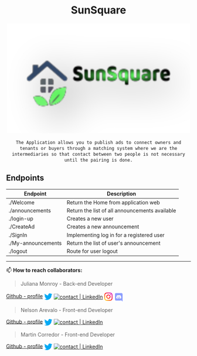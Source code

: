 <div align="center">

# **SunSquare**


<img src="img/logo.jpg" width="500" height="300"/>


```
The Application allows you to publish ads to connect owners and tenants or buyers through a matching system where we are the intermediaries so that contact between two people is not necessary until the pairing is done.
```

<div align="left">

## **Endpoints**

Endpoint | Description
------------ | -------------
./Welcome | Return the Home from application web
./announcements | Return the list of all announcements available
./login-up | Creates a new user
./CreateAd | Creates a new announcement
./SignIn | Implementing log in for a registered user
./My-announcements | Return the list of user's announcement
./logout | Route for user logout

------

📫 **How to reach collaborators:**

> Juliana Monroy - Back-end Developer

[Github - profile](https://github.com/julianamonr03)
[<img align="center" alt="contact | Twitter" width="22px" src="https://github.com/deut-erium/deut-erium/blob/master/assets/twitter.svg" />](https://twitter.com/julianamonroy03)
[<img align="center" alt="contact | LinkedIn" width="22px" src="https://cdn.jsdelivr.net/npm/simple-icons@v3/icons/linkedin.svg" />](https://www.linkedin.com/in/juliana-monroy-perez)
[<img align="center" alt="contact | Instagram" width="22px" src="https://github.com/hargun79/hargun79/blob/master/Assets/Instagram.svg" />](https://www.instagram.com/julianamonr03/)
[<img align="center" alt="contact | Instagram" width="27px" src="https://github.com/deut-erium/deut-erium/blob/master/assets/discord.svg" />](https://discord.com/users/deuterium#0883)


> Nelson Arevalo - Front-end Developer

[Github - profile](https://github.com/NelsonarevaloF)
[<img align="center" alt="contact | Twitter" width="22px" src="https://github.com/deut-erium/deut-erium/blob/master/assets/twitter.svg" />](https://twitter.com/Near_Fuentes)
[<img align="center" alt="contact | LinkedIn" width="22px" src="https://cdn.jsdelivr.net/npm/simple-icons@v3/icons/linkedin.svg" />](https://www.linkedin.com/in/near-fuentes/)

> Martin Corredor - Front-end Developer

[Github - profile](https://github.com/martincorredor)
[<img align="center" alt="contact | Twitter" width="22px" src="https://github.com/deut-erium/deut-erium/blob/master/assets/twitter.svg" />](https://twitter.com/Richi_Corredor)
[<img align="center" alt="contact | LinkedIn" width="22px" src="https://cdn.jsdelivr.net/npm/simple-icons@v3/icons/linkedin.svg" />](https://www.linkedin.com/in/martin-corredor/)
